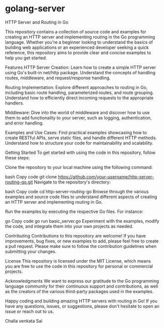 # golang-server

HTTP Server and Routing in Go


This repository contains a collection of source code and examples for creating an HTTP server and implementing routing in the Go programming language. Whether you're a beginner looking to understand the basics of building web applications or an experienced developer seeking a quick reference, this repository aims to provide clear and concise examples to help you get started.

Features
HTTP Server Creation: Learn how to create a simple HTTP server using Go's built-in net/http package. Understand the concepts of handling routes, middleware, and request/response handling.

Routing Implementation: Explore different approaches to routing in Go, including basic route handling, parameterized routes, and route grouping. Understand how to efficiently direct incoming requests to the appropriate handlers.

Middleware: Dive into the world of middleware and discover how to use them to add functionality to your server, such as logging, authentication, and error handling.

Examples and Use Cases: Find practical examples showcasing how to create RESTful APIs, serve static files, and handle different HTTP methods. Understand how to structure your code for maintainability and scalability.

Getting Started
To get started with using the code in this repository, follow these steps:

Clone the repository to your local machine using the following command:

bash
Copy code
git clone https://github.com/your-username/http-server-routing-go.git
Navigate to the repository's directory:

bash
Copy code
cd http-server-routing-go
Browse through the various examples and source code files to understand different aspects of creating an HTTP server and implementing routing in Go.

Run the examples by executing the respective Go files. For instance:

go
Copy code
go run basic_server.go
Experiment with the examples, modify the code, and integrate them into your own projects as needed.

Contributing
Contributions to this repository are welcome! If you have improvements, bug fixes, or new examples to add, please feel free to create a pull request. Please make sure to follow the contribution guidelines when submitting your changes.

License
This repository is licensed under the MIT License, which means you are free to use the code in this repository for personal or commercial projects.

Acknowledgments
We want to express our gratitude to the Go programming language community for their continuous support and contributions, as well as the creators of the various third-party packages used in the examples.

Happy coding and building amazing HTTP servers with routing in Go! If you have any questions, issues, or suggestions, please don't hesitate to open an issue or reach out to us.

Challa venkata Sai
